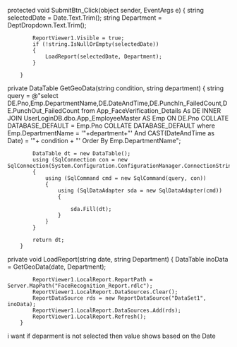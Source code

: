   protected void SubmitBtn_Click(object sender, EventArgs e)
        {
            string selectedDate = Date.Text.Trim();
            string Department = DeptDropdown.Text.Trim();

            ReportViewer1.Visible = true;
            if (!string.IsNullOrEmpty(selectedDate))
            {
                LoadReport(selectedDate, Department);
            }

        }
  private DataTable GetGeoData(string condition, string department)
        {
            string query = @"select DE.Pno,Emp.DepartmentName,DE.DateAndTime,DE.PunchIn_FailedCount,DE.PunchOut_FailedCount from App_FaceVerification_Details As DE 
INNER JOIN UserLoginDB.dbo.App_EmployeeMaster AS Emp
ON DE.Pno COLLATE DATABASE_DEFAULT = Emp.Pno COLLATE DATABASE_DEFAULT where 
Emp.DepartmentName = '"+department+"' And CAST(DateAndTime as Date) = '"+ condition + "' Order By Emp.DepartmentName";

           
            DataTable dt = new DataTable();
            using (SqlConnection con = new SqlConnection(System.Configuration.ConfigurationManager.ConnectionStrings["dbcs"].ConnectionString))
            {
                using (SqlCommand cmd = new SqlCommand(query, con))
                {
                    using (SqlDataAdapter sda = new SqlDataAdapter(cmd))
                    {

                        sda.Fill(dt);
                    }
                }
            }

            return dt;
        }

  private void LoadReport(string date, string Department)
        {
            DataTable inoData = GetGeoData(date, Department);

            ReportViewer1.LocalReport.ReportPath = Server.MapPath("FaceRecognition_Report.rdlc");
            ReportViewer1.LocalReport.DataSources.Clear();
            ReportDataSource rds = new ReportDataSource("DataSet1", inoData);
            ReportViewer1.LocalReport.DataSources.Add(rds);
            ReportViewer1.LocalReport.Refresh();
        }

i want if deparment is not selected then value shows based on the Date 
